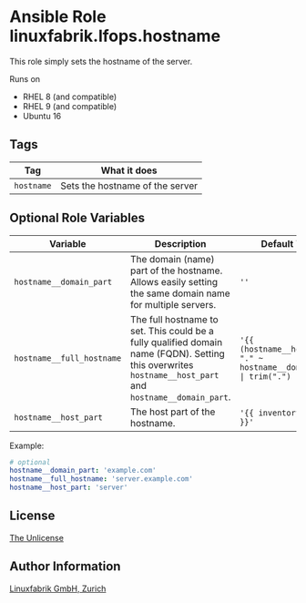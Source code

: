 # Ansible Role linuxfabrik.lfops.hostname

This role simply sets the hostname of the server.

Runs on

* RHEL 8 (and compatible)
* RHEL 9 (and compatible)
* Ubuntu 16


## Tags

| Tag        | What it does                    |
| ---        | ------------                    |
| `hostname` | Sets the hostname of the server |


## Optional Role Variables

| Variable | Description | Default Value |
| -------- | ----------- | ------------- |
| `hostname__domain_part` | The domain (name) part of the hostname. Allows easily setting the same domain name for multiple servers. | `''` |
| `hostname__full_hostname` | The full hostname to set. This could be a fully qualified domain name (FQDN). Setting this overwrites `hostname__host_part` and `hostname__domain_part`. | `'{{ (hostname__host_part ~ "." ~ hostname__domain_part) \| trim(".") }}'` |
| `hostname__host_part` | The host part of the hostname. | `'{{ inventory_hostname }}'` |

Example:
```yaml
# optional
hostname__domain_part: 'example.com'
hostname__full_hostname: 'server.example.com'
hostname__host_part: 'server'
```


## License

[The Unlicense](https://unlicense.org/)


## Author Information

[Linuxfabrik GmbH, Zurich](https://www.linuxfabrik.ch)
